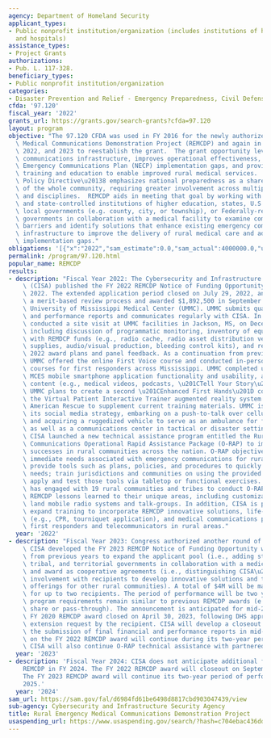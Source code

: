 ```yaml
---
agency: Department of Homeland Security
applicant_types:
- Public nonprofit institution/organization (includes institutions of higher education
  and hospitals)
assistance_types:
- Project Grants
authorizations:
- Pub. L. 117-328.
beneficiary_types:
- Public nonprofit institution/organization
categories:
- Disaster Prevention and Relief - Emergency Preparedness, Civil Defense
cfda: '97.120'
fiscal_year: '2022'
grants_url: https://grants.gov/search-grants?cfda=97.120
layout: program
objective: "The 97.120 CFDA was used in FY 2016 for the newly authorized Rural Emergency\
  \ Medical Communications Demonstration Project (REMCDP) and again in FY 2018, 2020,\
  \ 2022, and 2023 to reestablish the grant.  The grant opportunity leverages emergency\
  \ communications infrastructure, improves operational effectiveness, addresses National\
  \ Emergency Communications Plan (NECP) implementation gaps, and provides communications\
  \ training and education to enable improved rural medical services.  \n\nThe Presidential\
  \ Policy Directive\u20138 emphasizes national preparedness as a shared responsibility\
  \ of the whole community, requiring greater involvement across multiple jurisdictions\
  \ and disciplines.  REMCDP aids in meeting that goal by working with up to two public\
  \ and state-controlled institutions of higher education, states, U.S. territories,\
  \ local governments (e.g. county, city, or township), or Federally-recognized Tribal\
  \ governments in collaboration with a medical facility to examine communications\
  \ barriers and identify solutions that enhance existing emergency communications\
  \ infrastructure to improve the delivery of rural medical care and address NECP\
  \ implementation gaps."
obligations: '[{"x":"2022","sam_estimate":0.0,"sam_actual":4000000.0,"usa_spending_actual":1872935.24},{"x":"2023","sam_estimate":6000000.0,"sam_actual":0.0,"usa_spending_actual":3859953.0},{"x":"2024","sam_estimate":0.0,"sam_actual":0.0,"usa_spending_actual":416070.0}]'
permalink: /program/97.120.html
popular_name: REMCDP
results:
- description: "Fiscal Year 2022: The Cybersecurity and Infrastructure Security Agency\
    \ (CISA) published the FY 2022 REMCDP Notice of Funding Opportunity on June 1,\
    \ 2022. The extended application period closed on July 29, 2022, and CISA completed\
    \ a merit-based review process and awarded $1,892,500 in September 2022 to the\
    \ University of Mississippi Medical Center (UMMC). UMMC submits quarterly financial\
    \ and performance reports and communicates regularly with CISA. In addition, CISA\
    \ conducted a site visit at UMMC facilities in Jackson, MS, on December 2, 2022,\
    \ including discussion of programmatic monitoring, inventory of equipment purchased\
    \ with REMDCP funds (e.g., radio cache, radio asset distribution vehicles, training\
    \ supplies, audio/visual production, bleeding control kits), and review of FY\
    \ 2022 award plans and panel feedback. As a continuation from previous awards,\
    \ UMMC offered the online First Voice course and conducted in-person First Hands\
    \ courses for first responders across Mississippi. UMMC completed updates to the\
    \ MCES mobile smartphone application functionality and usability, as well as added\
    \ content (e.g., medical videos, podcasts, \u201CTell Your Story\u201D feature).\
    \ UMMC plans to create a second \u201CEnhanced First Hands\u201D course and introduce\
    \ the Virtual Patient Interactive Trainer augmented reality system from North\
    \ American Rescue to supplement current training materials. UMMC is also reviewing\
    \ its social media strategy, embarking on a push-to-talk over cellular demonstration,\
    \ and acquiring a ruggedized vehicle to serve as an ambulance for first responders,\
    \ as well as a communications center in tactical or disaster settings.\n\nLastly,\
    \ CISA launched a new technical assistance program entitled the Rural Emergency\
    \ Communications Operational Rapid Assistance Package (O-RAP) to implement REMCDP\
    \ successes in rural communities across the nation. O-RAP objectives are to identify\
    \ immediate needs associated with emergency communications for rural medical care;\
    \ provide tools such as plans, policies, and procedures to quickly address identified\
    \ needs; train jurisdictions and communities on using the provided tools; and\
    \ apply and test those tools via tabletop or functional exercises. To date, CISA\
    \ has engaged with 19 rural communities and tribes to conduct O-RAP and tailor\
    \ REMCDP lessons learned to their unique areas, including customization to regional\
    \ land mobile radio systems and talk-groups. In addition, CISA is planning to\
    \ expand training to incorporate REMCDP innovative solutions, life-saving techniques\
    \ (e.g., CPR, tourniquet application), and medical communications procedures to\
    \ first responders and telecommunicators in rural areas."
  year: '2022'
- description: "Fiscal Year 2023: Congress authorized another round of REMCDP funding.\
    \ CISA developed the FY 2023 REMCDP Notice of Funding Opportunity with modifications\
    \ from previous years to expand the applicant pool (i.e., adding state, local,\
    \ tribal, and territorial governments in collaboration with a medical facility)\
    \ and award as cooperative agreements (i.e., distinguishing CISA\u2019s substantial\
    \ involvement with recipients to develop innovative solutions and technical assistance\
    \ offerings for other rural communities). A total of $4M will be made available\
    \ for up to two recipients. The period of performance will be two years. Other\
    \ program requirements remain similar to previous REMCDP awards (e.g., no cost\
    \ share or pass-through). The announcement is anticipated for mid-2023. \n\nThe\
    \ FY 2020 REMCDP award closed on April 30, 2023, following DHS approval of a no-cost\
    \ extension request by the recipient. CISA will develop a closeout report following\
    \ the submission of final financial and performance reports in mid-2023. Work\
    \ on the FY 2022 REMCDP award will continue during its two-year period of performance.\
    \ CISA will also continue O-RAP technical assistance with partnered communities."
  year: '2023'
- description: 'Fiscal Year 2024: CISA does not anticipate additional funding for
    REMCDP in FY 2024. The FY 2022 REMCDP award will closeout on September 29, 2024.
    The FY 2023 REMCDP award will continue its two-year period of performance into
    2025.'
  year: '2024'
sam_url: https://sam.gov/fal/d6984fd61be6498d8817cbd903047439/view
sub-agency: Cybersecurity and Infrastructure Security Agency
title: Rural Emergency Medical Communications Demonstration Project
usaspending_url: https://www.usaspending.gov/search/?hash=c704ebac436ddf1783b654dea9683ae8
---
```

